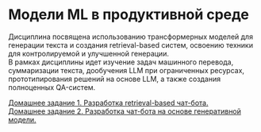 # Модели ML в продуктивной среде
Дисциплина посвящена использованию трансформерных моделей для генерации текста и создания retrieval-based систем, освоению техники для контролируемой и улучшенной генерации.   
В рамках дисциплины идет изучение задач машинного перевода, суммаризации текста, дообучения LLM при ограниченных ресурсах, прототипирования решений на основе LLM, а также создания полноценных QA-систем.   

[Домашнее задание 1. Разработка retrieval-based чат-бота.](https://github.com/Niktyav/generate_nlp/tree/master/hw1)     
[Домашнее задание 2. Разработка чат-бота на основе генеративной модели.](https://github.com/Niktyav/generate_nlp/tree/master/hw2)  
